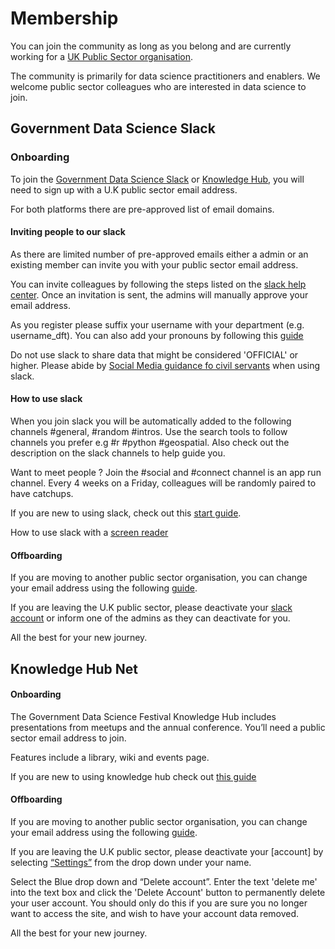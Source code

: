 # Membership 

You can join the community as long as you belong and are currently working for a [UK Public Sector organisation](https://www.gov.uk/government/organisations).

The community is primarily for data science practitioners and enablers. We welcome public sector colleagues who are interested in data science to join.

## Government Data Science Slack 

### Onboarding 

To join the [Government Data Science Slack](https://govdatascience.slack.com/) or [Knowledge Hub](https://khub.net/group/government-data-science-festival/group-library), you will need to sign up with a U.K public sector email address. 

For both platforms there are pre-approved list of email domains. 

#### Inviting people to our slack 

As there are limited number of pre-approved emails either a admin or an existing member can invite you with your public sector email address.

You can invite colleagues by following the steps listed on the [slack help center](https://slack.com/intl/en-gb/help/articles/201330256-Invite-new-members-to-your-workspace#send-an-invitation).  Once an invitation is sent, the admins will manually approve your email address. 

As you register please suffix your username with your department (e.g. username_dft). You can also add your pronouns by following this [guide](https://slack.com/help/articles/1500011115781-Manage-pronoun-display-for-member-profiles?locale=en-US) 

Do not use slack to share data that might be considered 'OFFICIAL' or higher. Please abide by [Social Media guidance fo civil servants](https://www.gov.uk/government/publications/social-media-guidance-for-civil-servants/social-media-guidance-for-civil-servants) when using slack.

#### How to use slack 

When you join slack you will be automatically added to the following channels #general, #random #intros. Use the search tools to follow channels you prefer e.g #r #python #geospatial. Also check out the description on the slack channels to help guide you.

Want to meet people ? Join the #social and #connect channel is an app run channel. Every 4 weeks on a Friday, colleagues will be randomly paired to have catchups.

If you are new to using slack, check out this [start guide](https://slack.com/intl/en-gb/help/articles/360059928654-How-to-use-Slack--your-quick-start-guide). 

How to use slack with a [screen reader](https://slack.com/intl/en-gb/help/articles/360000411963-Use-Slack-with-a-screen-reader)

#### Offboarding 

If you are moving to another public sector organisation, you can change your email address using the following [guide](https://slack.com/intl/en-gb/help/articles/207262907-Change-your-email-address).

If you are leaving the U.K public sector, please deactivate your [slack account](https://slack.com/intl/en-gb/help/articles/203953146-Deactivate-your-Slack-account) or inform one of the admins as they can deactivate for you.

All the best for your new journey.

## Knowledge Hub Net 

#### Onboarding 

The Government Data Science Festival Knowledge Hub includes presentations from meetups and the annual conference. You’ll need a public sector email address to join.

Features include a library, wiki and events page. 

If you are new to using knowledge hub check out [this guide](https://khub.net/group/guest/help/-/knowledge_base/help/new-to-knowledge-hub)

#### Offboarding 

If you are moving to another public sector organisation, you can change your email address using the following [guide](https://khub.net/group/guest/help/-/knowledge_base_search/53346674/maximized?_com_liferay_knowledge_base_web_portlet_SearchPortlet_redirect=https%3A%2F%2Fkhub.net%3A443%2Fgroup%2Fguest%2Fhelp%3Fp_p_id%3Dcom_liferay_knowledge_base_web_portlet_SearchPortlet%26p_p_lifecycle%3D0%26p_p_state%3Dmaximized%26p_p_mode%3Dview%26_com_liferay_knowledge_base_web_portlet_SearchPortlet_mvcPath%3D%252Fsearch%252Fsearch.jsp%26_com_liferay_knowledge_base_web_portlet_SearchPortlet_keywords%3Ddelete%2Baccount%26_com_liferay_knowledge_base_web_portlet_SearchPortlet_formDate%3D1621932570729).

If you are leaving the U.K public sector, please deactivate your [account] by selecting [“Settings”](https://khub.net/c/my-settings/) from the drop down under your name.

Select the Blue drop down and “Delete account”. Enter the text 'delete me' into the text box and click the 'Delete Account' button to permanently delete your user account. You should only do this if you are sure you no longer want to access the site, and wish to have your account data removed.

All the best for your new journey.



